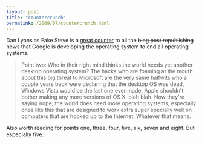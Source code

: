 ```yaml
---
layout: post
title: "countercrunch"
permalink: /2009/07/countercrunch.html
---
```


<p>Dan Lyons as Fake Steve is a <a href="http://fakesteve.blogspot.com/2009/07/lets-all-take-deep-breath-and-get-some.html">great counter</a> to all the <s>blog post republishing</s> news that Google is developing the operating system to end all operating systems.</p>

<blockquote>
  <p>Point two: Who in their right mind thinks the world needs yet another desktop operating system? The hacks who are foaming at the mouth about this big threat to Microsoft are the very same halfwits who a couple years back were declaring that the desktop OS was dead, Windows Vista would be the last one ever made, Apple shouldn't bother making any more versions of OS X, blah blah. Now they're saying nope, the world does need more operating systems, especially ones like this that are designed to work extra super specially well on computers that are hooked up to the Internet. Whatever that means.</p>
</blockquote>

<p>Also worth reading for points one, three, four, five, six, seven and eight. But especially five.</p>



